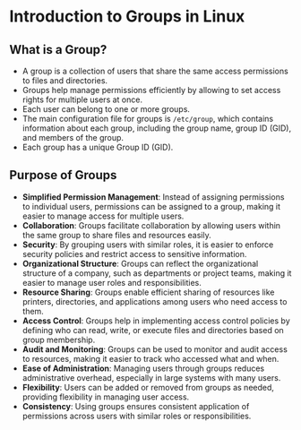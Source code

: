 # Introduction to Groups in Linux

## What is a Group?

- A group is a collection of users that share the same access permissions to files and directories.
- Groups help manage permissions efficiently by allowing to set access rights for multiple users at once.
- Each user can belong to one or more groups.
- The main configuration file for groups is `/etc/group`, which contains information about each group, including the group name, group ID (GID), and members of the group.
- Each group has a unique Group ID (GID).

## Purpose of Groups

- **Simplified Permission Management**: Instead of assigning permissions to individual users, permissions can be assigned to a group, making it easier to manage access for multiple users.
- **Collaboration**: Groups facilitate collaboration by allowing users within the same group to share files and resources easily.
- **Security**: By grouping users with similar roles, it is easier to enforce security policies and restrict access to sensitive information.
- **Organizational Structure**: Groups can reflect the organizational structure of a company, such as departments or project teams, making it easier to manage user roles and responsibilities.
- **Resource Sharing**: Groups enable efficient sharing of resources like printers, directories, and applications among users who need access to them.
- **Access Control**: Groups help in implementing access control policies by defining who can read, write, or execute files and directories based on group membership.
- **Audit and Monitoring**: Groups can be used to monitor and audit access to resources, making it easier to track who accessed what and when.
- **Ease of Administration**: Managing users through groups reduces administrative overhead, especially in large systems with many users.
- **Flexibility**: Users can be added or removed from groups as needed, providing flexibility in managing user access.
- **Consistency**: Using groups ensures consistent application of permissions across users with similar roles or responsibilities.
